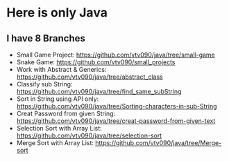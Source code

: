 # Here is only Java

## I have 8 Branches
- Small Game Project: https://github.com/vtv090/java/tree/small-game
- Snake Game: https://github.com/vtv090/small_projects
- Work with Abstract & Generics: https://github.com/vtv090/java/tree/abstract_class
- Classify sub String: https://github.com/vtv090/java/tree/find_same_subString
- Sort in String using API only: https://github.com/vtv090/java/tree/Sorting-characters-in-sub-String
- Creat Password from given String: https://github.com/vtv090/java/tree/creat-password-from-given-text
- Selection Sort with Array List: https://github.com/vtv090/java/tree/selection-sort
- Merge Sort with Array List: https://github.com/vtv090/java/tree/Merge-sort
